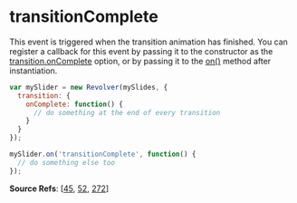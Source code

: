# transitionComplete

This event is triggered when the transition animation has finished. You can register a callback for this event by passing it to the constructor as the [transition.onComplete](revolver.options.transition.oncomplete.md) option, or by passing it to the [on()](revolver.methods.on.md) method after instantiation.

```javascript
var mySlider = new Revolver(mySlides, {
  transition: {
    onComplete: function() {
      // do something at the end of every transition
    }
  }
});

mySlider.on('transitionComplete', function() {
  // do something else too
});
```

**Source Refs**: [[45](../coffee/revolver.coffee#L45), [52](../coffee/revolver.coffee#L52), [272](../coffee/revolver.coffee#L272)]
